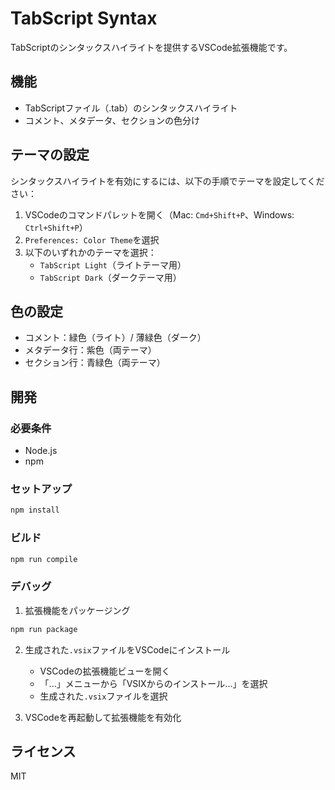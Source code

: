 # TabScript Syntax

TabScriptのシンタックスハイライトを提供するVSCode拡張機能です。

## 機能

- TabScriptファイル（.tab）のシンタックスハイライト
- コメント、メタデータ、セクションの色分け

## テーマの設定

シンタックスハイライトを有効にするには、以下の手順でテーマを設定してください：

1. VSCodeのコマンドパレットを開く（Mac: `Cmd+Shift+P`、Windows: `Ctrl+Shift+P`）
2. `Preferences: Color Theme`を選択
3. 以下のいずれかのテーマを選択：
   - `TabScript Light`（ライトテーマ用）
   - `TabScript Dark`（ダークテーマ用）

## 色の設定

- コメント：緑色（ライト）/ 薄緑色（ダーク）
- メタデータ行：紫色（両テーマ）
- セクション行：青緑色（両テーマ）

## 開発

### 必要条件

- Node.js
- npm

### セットアップ

```bash
npm install
```

### ビルド

```bash
npm run compile
```

### デバッグ

1. 拡張機能をパッケージング
```bash
npm run package
```

2. 生成された`.vsix`ファイルをVSCodeにインストール
   - VSCodeの拡張機能ビューを開く
   - 「...」メニューから「VSIXからのインストール...」を選択
   - 生成された`.vsix`ファイルを選択

3. VSCodeを再起動して拡張機能を有効化

## ライセンス

MIT 